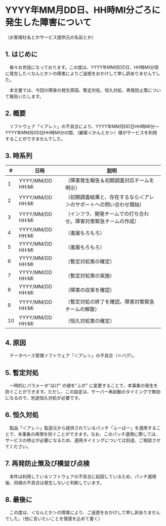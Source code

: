 # YYYY年MM月DD日、HH時MI分ごろに発生した障害について

（お客様社名とかサービス提供元の名前とか）

## 1. はじめに

　毎々お世話になっております。この度は、YYYY年MM月DD日、HH時MI分頃に発生した＜なんとか＞の障害によりご迷惑をおかけして申し訳ありませんでした。
 
　本文書では、今回の障害の発生原因、暫定対処、恒久対処、再発防止策について報告いたします。

## 2. 概要

　ソフトウェア「＜アレ＞」の不具合により、YYYY年MM月DD日HH時MI分～YYYY年MM月DD日HH時MI分の間、（顧客＜かんとか＞）様がサービスを利用することができませんでした。

## 3. 時系列
| # | 日時 | 説明 |
| -- | ---------------- | ---- |
|  1 | YYYY/MM/DD HH:MI | （障害発生報告＆初期調査対応チームを明示） |
|  2 | YYYY/MM/DD HH:MI | （初期調査結果と、存在するなら＜アレ＞のサポートへの問い合わせ開始） |
|  3 | YYYY/MM/DD HH:MI | （インフラ、開発チームでの打ち合わせ。障害対策緊急チームの作成） |
|  4 | YYYY/MM/DD HH:MI | （進展もろもろ） |
|  5 | YYYY/MM/DD HH:MI | （進展もろもろ） |
|  6 | YYYY/MM/DD HH:MI | （暫定対処策の確定） |
|  7 | YYYY/MM/DD HH:MI | （暫定対処策の実施） |
|  8 | YYYY/MM/DD HH:MI | （障害の収束を確認） |
|  9 | YYYY/MM/DD HH:MI | （暫定対処の終了を確認。障害対策緊急チームの解散） |
| 10 | YYYY/MM/DD HH:MI | （恒久対処策の確定） |

## 4. 原因

　データベース管理ソフトウェア「＜アレ＞」の不具合（＝バグ）。

## 5. 暫定対処

　一時的にパラメータ"ほげ" の値を"ふが" に変更することで、本事象の発生を防ぐことができます。ただし、この設定は、サーバー再起動のタイミングで無効になるので、別途恒久対処が必要です。

## 6. 恒久対処

　製品「＜アレ＞」製造元から提供されているパッチ「ふーばー」を適用することで、本事象の再現を防ぐことができます。なお、このパッチ適用に際しては、サービスの停止が必要になるため、適用タイミングについては別途、ご相談させてください。

## 7. 再発防止策及び横並び点検

　本件は利用しているソフトウェアの不具合に起因しているため、パッチ適用後、同様の不具合は発生しないと判断しています。

## 8. 最後に

　この度は、＜なんとか＞の障害により、ご迷惑をおかけして申し訳ありませんでした。（他に言いたいことを情感を込めて書く）
